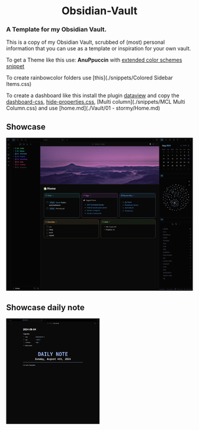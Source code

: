 <h1 align="center">Obsidian-Vault</h1>

### A Template for my Obsidian Vault.

This is a copy of my Obsidian Vault, scrubbed of (most) personal information that you can use as a template or inspiration for your own vault.

To get a Theme like this use: **AnuPpuccin** with [extended color schemes snippet](./snippets/extended-colorschemes.css)

To create rainbowcolor folders use [this](./snippets/Colored Sidebar Items.css)

To create a dashboard like this install the plugin [dataview](https://github.com/blacksmithgu/obsidian-dataview) and copy the [dashboard-css](./snippets/dashboard.css), [hide-properties.css](./snippets/hide-properties.css), [Multi column](./snippets/MCL Multi Column.css) and use [home.md](./Vault/01 - stormy/Home.md)

## Showcase

![Example](./Vault/showcase/showcase_v3.png)

## Showcase daily note
<img src="./Vault/showcase/showcase_daily_v2.png" width="50%">
